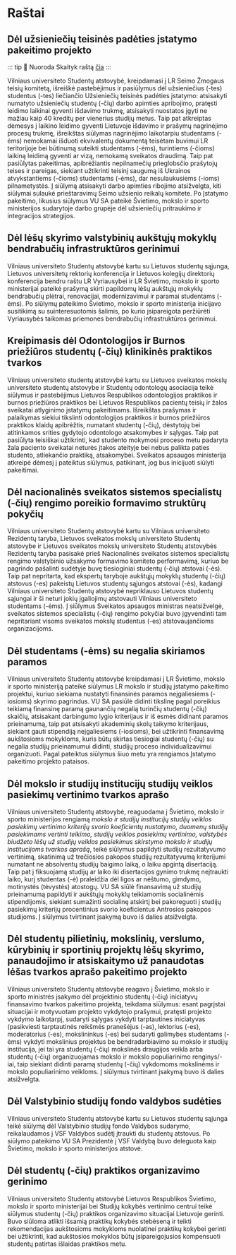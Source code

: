 # Raštai

<script setup lang="ts">
import NumberCounter from '../../components/NumberCounter.vue'
</script>

<!-- TODO: meta tekstas -->
<!-- TODO: nuorodos į failus -->

## Dėl užsieniečių teisinės padėties įstatymo pakeitimo projekto

::: tip 📝 Nuoroda
Skaityk raštą [čia]()
:::

Vilniaus universiteto Studentų atstovybė, kreipdamasi į LR Seimo Žmogaus
teisių komitetą, išreiškė pastebėjimus ir pasiūlymus dėl užsieniečius
(-tes) studentus (-tes) liečiančio Užsieniečių teisinės padėties
įstatymo: atsisakyti numatyto užsieniečių studentų (-čių) darbo apimties
apribojimo, pratęsti leidimo laikinai gyventi išdavimo trukmę,
atsisakyti nuostatos įgyti ne mažiau kaip 40 kreditų per vienerius
studijų metus. Taip pat atkreiptas dėmesys į laikino leidimo gyventi
Lietuvoje išdavimo ir prašymų nagrinėjimo procesų trukmę, išreikštas
siūlymas nagrinėjimo laikotarpiu studentams (-ėms) nemokamai išduoti
ekvivalentų dokumentą teisėtam buvimui LR teritorijoje bei būtinumą
suteikti studentams (-ėms), turintiems (-čioms) laikiną leidimą gyventi
ar vizą, nemokamą sveikatos draudimą. Taip pat pasiūlytas pakeitimas,
apibrėžiantis nepilnamečių prieglobsčio prašytojų teises ir pareigas,
siekiant užtikrinti teisinį saugumą iš Ukrainos atvykstantiems (-čioms)
studentams (-ėms), dar nesulaukusiems (-ioms) pilnametystės. Į siūlymą
atsisakyti darbo apimties ribojimo atsižvelgta, kiti siūlymai sulaukė
prieštaravimų Seimo užsienio reikalų komitete. Po Įstatymo pakeitimo,
likusius siūlymus VU SA pateikė Švietimo, mokslo ir sporto ministerijos
sudarytoje darbo grupėje dėl užsieniečių pritraukimo ir integracijos
strategijos.

## Dėl lėšų skyrimo valstybinių aukštųjų mokyklų bendrabučių infrastruktūros gerinimui

Vilniaus universiteto Studentų atstovybė kartu su Lietuvos studentų
sąjunga, Lietuvos universitetų rektorių konferencija ir Lietuvos
kolegijų direktorių konferencija bendru raštu LR Vyriausybei ir LR
Švietimo, mokslo ir sporto ministerijai pateikė prašymą skirti papildomų
lėšų aukštųjų mokyklų bendrabučių plėtrai, renovacijai, modernizavimui
ir paramai studentams (-ėms). Po siūlymų pateikimo Švietimo, mokslo ir
sporto ministerija inicijavo susitikimą su suinteresuotomis šalimis, po
kurio įsipareigota peržiūrėti Vyriausybės taikomas priemones bendrabučių
infrastruktūros gerinimui.

## Kreipimasis dėl Odontologijos ir Burnos priežiūros studentų (-čių) klinikinės praktikos tvarkos

Vilniaus universiteto studentų atstovybė kartu su Lietuvos sveikatos
mokslų universiteto studentų atstovybe ir Studentų odontologų asociacija
teikė siūlymus ir pastebėjimus Lietuvos Respublikos odontologijos
praktikos ir burnos priežiūros praktikos bei Lietuvos Respublikos
pacientų teisių ir žalos sveikatai atlyginimo įstatymų pakeitimams.
Išreikštas prašymas ir palaikymas siekiui tikslinti odontologijos
praktikos ir burnos priežiūros praktikos klaidų apibrėžtis, numatant
studentų (-čių), dėstytojų bei atitinkamos srities gydytojo odontologo
atsakomybes ir sąlygas. Taip pat pasiūlyta teisiškai užtikrinti, kad
studento mokymosi proceso metu padaryta žala paciento sveikatai neturės
įtakos ateityje bei nebus palikta paties studento, atliekančio praktiką,
atsakomybei. Sveikatos apsaugos ministerija atkreipė dėmesį į pateiktus
siūlymus, patikinant, jog bus inicijuoti siūlyti pakeitimai.

## Dėl nacionalinės sveikatos sistemos specialistų (-čių) rengimo poreikio formavimo struktūrų pokyčių

Vilniaus universiteto Studentų atstovybė kartu su Vilniaus universiteto
Rezidentų taryba, Lietuvos sveikatos mokslų universiteto Studentų
atstovybe ir Lietuvos sveikatos mokslų universiteto Studentų atstovybės
Rezidentų taryba pasisakė prieš Nacionalinės sveikatos sistemos
specialistų rengimo valstybinio užsakymo formavimo komiteto
performavimą, kuriuo be pagrindo pašalinti sudėtyje buvę tiesioginiai
studentų (-čių) atstovai (-ės). Taip pat nepritarta, kad ekspertų
taryboje aukštųjų mokyklų studentų (-čių) atstovus (-es) pakeistų
Lietuvos studentų sąjungos atstovai (-ės), kadangi Vilniaus universiteto
Studentų atstovybė nepriklauso Lietuvos studentų sąjungai ir ši neturi
jokių įgaliojimų atstovauti Vilniaus universiteto studentams (-ėms). Į
siūlymus Sveikatos apsaugos ministras neatsižvelgė, sveikatos sistemos
specialistų (-čių) rengimo pokyčiai buvo įgyvendinti tam nepritariant
visoms sveikatos mokslų studentus (-es) atstovaujančioms organizacijoms.

## Dėl studentams (-ėms) su negalia skiriamos paramos

Vilniaus universiteto Studentų atstovybė kreipdamasi į LR Švietimo,
mokslo ir sporto ministeriją pateikė siūlymus LR mokslo ir studijų
įstatymo pakeitimo projektui, kuriuo siekiama nustatyti finansinės
paramos neįgaliesiems (-iosioms) skyrimo pagrindus. VU SA pasiūlė
didinti tikslinę pagal poreikius teikiamą finansinę paramą gaunančių
negalią turinčių studentų (-čių) skaičių, atsisakant darbingumo lygio
kriterijaus ir iš esmės didinant paramos prieinamumą, taip pat
atsisakyti akademinių skolų taikymo kriterijaus, siekiant gauti
stipendiją neįgaliesiems (-iosioms), bei užtikrinti finansavimą
aukštosioms mokykloms, kuris būtų skirtas tiesiogiai studentų (-čių) su
negalia studijų prieinamumui didinti, studijų proceso individualizavimui
organizuoti. Pagal pateiktus siūlymus šiuo metu yra rengiamos Įstatymo
pakeitimo projekto pataisos.

## Dėl mokslo ir studijų institucijų studijų veiklos pasiekimų vertinimo tvarkos aprašo

Vilniaus universiteto Studentų atstovybė, reaguodama į Švietimo, mokslo
ir sporto ministerijos rengiamą *mokslo ir studijų institucijų studijų
veiklos pasiekimų vertinimo kriterijų svorio koeficientų nustatymo,
duomenų studijų pasiekimams vertinti teikimo, studijų veiklos pasiekimų
vertinimo, valstybės biudžeto lėšų už studijų veiklos pasiekimus
skirstymo mokslo ir studijų institucijoms tvarkos aprašą*, teikė
siūlymus papildyti studijų rezultatyvumo vertinimą, skatinimą už
trečiosios pakopos studijų rezultatyvumą kriterijumi numatant ne
absolventų studijų baigimo laiką, o laiku apgintą disertaciją. Taip pat
į fiksuojamą studijų ar laiko iki disertacijos gynimo trukmę neįtraukti
laiko, kurį studentas (-ė) praleidžia dėl ligos ar nėštumo, gimdymo,
motinystės (tėvystės) atostogų. VU SA siūlė finansavimą už studijų
prieinamumą papildyti ir aukštųjų mokyklų teikiamomis socialinėmis
stipendijomis, siekiant sumažinti socialinę atskirtį bei pakoreguoti į
studijų pasiekimų kriterijų procentinius svorio koeficientus Antrosios
pakopos studijoms. Į siūlymus tvirtinant įsakymą buvo iš dalies
atsižvelgta.

## Dėl studentų pilietinių, mokslinių, verslumo, kūrybinių ir sportinių projektų lėšų skyrimo, panaudojimo ir atsiskaitymo už panaudotas lėšas tvarkos aprašo pakeitimo projekto

Vilniaus universiteto Studentų atstovybė reagavo į Švietimo, mokslo ir
sporto ministrės įsakymo dėl projektinio studentų (-čių) iniciatyvų
finansavimo tvarkos pakeitimo projektą, teikdama siūlymus: esant
pagrįstai situacijai ir motyvuotam projekto vykdytojo prašymui, pratęsti
projekto vykdymo laikotarpį, sudaryti sąlygas vykdyti tarptautines
iniciatyvas (pasikviesti tarptautinės reikšmės pranešėjus (-as),
lektorius (-es), moderatorius (-es), mokslininkus (-es) bei sudaryti
galimybes studentams (-ėms) vykdyti mokslinius projektus be
bendradarbiavimo su mokslo ir studijų institucija, jei tai yra studentų
(-čių) mokslinės draugijos veikla arba studentų (-čių) organizuojamas
mokslo ir mokslo populiarinimo renginys/-iai, taip siekiant didinti
paramą studentų (-čių) vykdomoms mokslinėms ir mokslo populiarinimo
veikloms. Į siūlymus tvirtinant įsakymą buvo iš dalies atsižvelgta.

## Dėl Valstybinio studijų fondo valdybos sudėties

Vilniaus universiteto Studentų atstovybė kartu su Lietuvos studentų
sąjunga teikė siūlymą dėl Valstybinio studijų fondo Valdybos sudarymo,
reikalaudamos į VSF Valdybos sudėtį įtraukti du studentų atstovus. Po
siūlymo pateikimo VU SA Prezidentė į VSF Valdybą buvo deleguota kaip
Švietimo, mokslo ir sporto ministerijos atstovė.

## Dėl studentų (-čių) praktikos organizavimo gerinimo

Vilniaus universiteto Studentų atstovybė Lietuvos Respublikos Švietimo, mokslo ir sporto ministerijai bei Studijų kokybės vertinimo centrui teikė siūlymus studentų (-čių) praktikos organizavimo situacijai Lietuvoje gerinti. Buvo siūloma atlikti išsamią praktikų kokybės stebėseną ir teikti rekomendacijas aukštosioms mokykloms nuolatinei praktikų kokybei gerinti bei užtikrinti, kad aukštosios mokyklos būtų įsipareigojusios kompensuoti studentų patirtas išlaidas praktikos metu.  
